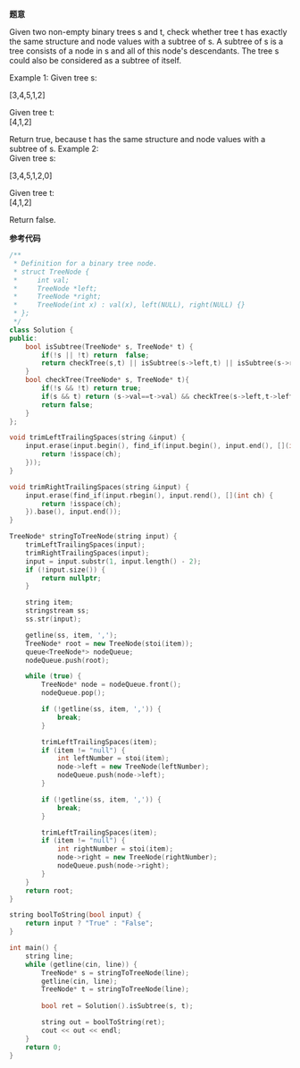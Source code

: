 **题意** 

Given two non-empty binary trees s and t, check whether tree t has exactly the same structure and node values with a subtree of s. 
A subtree of s is a tree consists of a node in s and all of this node's descendants. 
The tree s could also be considered as a subtree of itself.

Example 1: 
Given tree s:  

[3,4,5,1,2]  
 
Given tree t:  
[4,1,2]   


Return true, because t has the same structure and node values with a subtree of s. 
Example 2:  
Given tree s:  

[3,4,5,1,2,0]  
   
Given tree t:  
[4,1,2]  
 
Return false.

**参考代码**
```c++
/**
 * Definition for a binary tree node.
 * struct TreeNode {
 *     int val;
 *     TreeNode *left;
 *     TreeNode *right;
 *     TreeNode(int x) : val(x), left(NULL), right(NULL) {}
 * };
 */
class Solution {
public:
    bool isSubtree(TreeNode* s, TreeNode* t) {
        if(!s || !t) return  false;
        return checkTree(s,t) || isSubtree(s->left,t) || isSubtree(s->right,t);
    }
    bool checkTree(TreeNode* s, TreeNode* t){
        if(!s && !t) return true;
        if(s && t) return (s->val==t->val) && checkTree(s->left,t->left) && checkTree(s->right,t->right);
        return false;
    }
};

void trimLeftTrailingSpaces(string &input) {
    input.erase(input.begin(), find_if(input.begin(), input.end(), [](int ch) {
        return !isspace(ch);
    }));
}

void trimRightTrailingSpaces(string &input) {
    input.erase(find_if(input.rbegin(), input.rend(), [](int ch) {
        return !isspace(ch);
    }).base(), input.end());
}

TreeNode* stringToTreeNode(string input) {
    trimLeftTrailingSpaces(input);
    trimRightTrailingSpaces(input);
    input = input.substr(1, input.length() - 2);
    if (!input.size()) {
        return nullptr;
    }

    string item;
    stringstream ss;
    ss.str(input);

    getline(ss, item, ',');
    TreeNode* root = new TreeNode(stoi(item));
    queue<TreeNode*> nodeQueue;
    nodeQueue.push(root);

    while (true) {
        TreeNode* node = nodeQueue.front();
        nodeQueue.pop();

        if (!getline(ss, item, ',')) {
            break;
        }

        trimLeftTrailingSpaces(item);
        if (item != "null") {
            int leftNumber = stoi(item);
            node->left = new TreeNode(leftNumber);
            nodeQueue.push(node->left);
        }

        if (!getline(ss, item, ',')) {
            break;
        }

        trimLeftTrailingSpaces(item);
        if (item != "null") {
            int rightNumber = stoi(item);
            node->right = new TreeNode(rightNumber);
            nodeQueue.push(node->right);
        }
    }
    return root;
}

string boolToString(bool input) {
    return input ? "True" : "False";
}

int main() {
    string line;
    while (getline(cin, line)) {
        TreeNode* s = stringToTreeNode(line);
        getline(cin, line);
        TreeNode* t = stringToTreeNode(line);
        
        bool ret = Solution().isSubtree(s, t);

        string out = boolToString(ret);
        cout << out << endl;
    }
    return 0;
}
```

